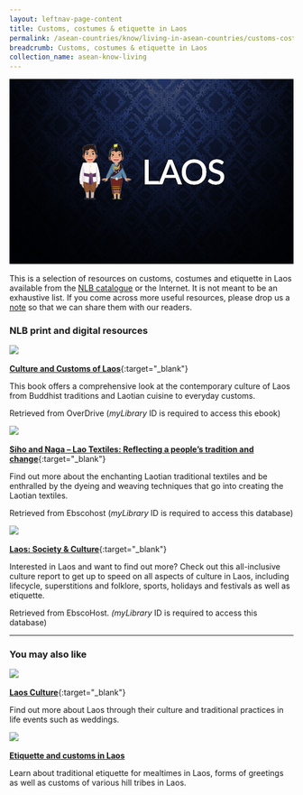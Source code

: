 ```yaml
---
layout: leftnav-page-content
title: Customs, costumes & etiquette in Laos
permalink: /asean-countries/know/living-in-asean-countries/customs-costumes-etiquette-in-laos/
breadcrumb: Customs, costumes & etiquette in Laos
collection_name: asean-know-living
---
```


<img src="/images/asean-living/Customs-Laos.jpg" alt="Customs in Laos banner" style="width:800px;" />

This is a selection of resources on customs, costumes and etiquette in Laos available from the [NLB catalogue](http://catalogue.nlb.gov.sg/) or the Internet.  It is not meant to be an exhaustive list. If you come across more useful resources, please drop us a [note](https://www.eyeonasia.gov.sg/contact-us/) so that we can share them with our readers.

### **NLB print and digital resources**

<img src="/images/book-covers/Culture-and-Customs-of-Laos.png" style="width:150px;" />

[**Culture and Customs of Laos**](https://singapore.libraryreserve.com/10/50/en/ContentDetails.htm?id=E6802DBE-90A4-405F-9771-23EF7C6E929F){:target="_blank"}

This book offers a comprehensive look at the contemporary culture of Laos from Buddhist traditions and Laotian cuisine to everyday customs.

Retrieved from OverDrive (*myLibrary* ID is required to access this ebook)

<img src="/images/book-covers/Siho-and-Naga-Lao-Textiles-Reflecting-a-people’s-tradition-and-change.png" style="width:150px;" />

[**Siho and Naga – Lao Textiles: Reflecting a people’s tradition and change**](http://eresources.nlb.gov.sg/Main/Browse?startsWith=E){:target="_blank"}

Find out more about the enchanting Laotian traditional textiles and be enthralled by the dyeing and weaving techniques that go into creating the Laotian textiles.

Retrieved from Ebscohost (*myLibrary* ID is required to access this database)

<img src="/images/book-covers/Laos-Society-Culture.jpg" style="width:150px;" />

[**Laos: Society & Culture**](http://eresources.nlb.gov.sg/Main/Browse?startsWith=E){:target="_blank"}

Interested in Laos and want to find out more? Check out this all-inclusive culture report to get up to speed on all aspects of culture in Laos, including lifecycle, superstitions and folklore, sports, holidays and festivals as well as  etiquette.

Retrieved from EbscoHost. *(myLibrary* ID is required to access this database)

---

### **You may also like**

<img src="/images/resources/Article 1.jpg" style="width:180px;" />

[**Laos Culture**](http://www.laos-guide-999.com/Laos-culture.html){:target="_blank"}

Find out more about Laos through their culture and traditional practices in life events such as weddings.

<img src="/images/resources/Article 3.jpg" style="width:180px;" />

[**Etiquette and customs in Laos**](http://factsanddetails.com/southeast-asia/Laos/sub5_3b/entry-2952.html)

Learn about traditional etiquette for mealtimes in Laos, forms of greetings as well as customs of various hill tribes in Laos.
